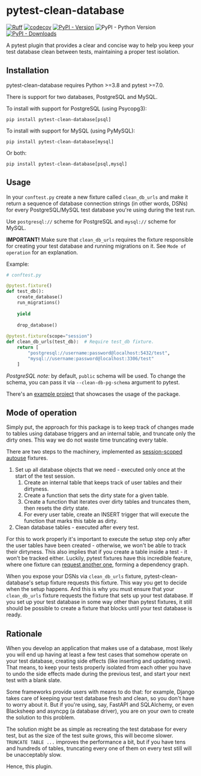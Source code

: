 # pytest-clean-database
[![Ruff](https://img.shields.io/endpoint?url=https://raw.githubusercontent.com/astral-sh/ruff/main/assets/badge/v2.json)](https://github.com/astral-sh/ruff)
[![codecov](https://codecov.io/gh/Klavionik/pytest-clean-database/graph/badge.svg?token=Q8PCV91XSR)](https://codecov.io/gh/Klavionik/pytest-clean-database)
[![PyPI - Version](https://img.shields.io/pypi/v/pytest-clean-database)](https://pypi.org/project/pytest-clean-database)
![PyPI - Python Version](https://img.shields.io/pypi/pyversions/pytest-clean-database)
[![PyPI - Downloads](https://img.shields.io/pypi/dm/pytest-clean-database)](https://pypistats.org/packages/pytest-clean-database)

A pytest plugin that provides a clear and concise way to help you keep your test 
database clean between tests, maintaining a proper test isolation.

## Installation
pytest-clean-database requires Python >=3.8 and pytest >=7.0.

There is support for two databases, PostgreSQL and MySQL.

To install with support for PostgreSQL (using Psycopg3):
```shell
pip install pytest-clean-database[psql]
```

To install with support for MySQL (using PyMySQL):
```shell
pip install pytest-clean-database[mysql]
```

Or both:
```shell
pip install pytest-clean-database[psql,mysql]
```

## Usage
In your `conftest.py` сreate a new fixture called `clean_db_urls` and make it return a 
sequence of database connection strings (in other words, DSNs) for every PostgreSQL/MySQL 
test database you're using during the test run.

Use `postgresql://` scheme for PostgreSQL and `mysql://` scheme for MySQL.

**IMPORTANT!** Make sure that `clean_db_urls` requires the fixture responsible for 
creating your test database and running migrations on it. See `Mode of operation` for an
explanation.

Example:
```python
# conftest.py

@pytest.fixture()
def test_db():
    create_database()
    run_migrations()
    
    yield 
    
    drop_database()
    
@pytest.fixture(scope="session")
def clean_db_urls(test_db):  # Require test_db fixture.
    return [
        "postgresql://username:password@localhost:5432/test", 
        "mysql://username:password@localhost:3306/test"
    ]
```

_PostgreSQL note:_ by default, `public` schema will be used. To change the schema, 
you can pass it via `--clean-db-pg-schema` argument to pytest.

There's an [example project](https://github.com/Klavionik/pytest-clean-database-example) 
that showcases the usage of the package. 

## Mode of operation
Simply put, the approach for this package is to keep track of changes made to tables 
using database triggers and an internal table, and truncate only the dirty ones. This 
way we do not waste time truncating every table.

There are two steps to the machinery, implemented as [session-scoped](https://docs.pytest.org/en/stable/how-to/fixtures.html#fixture-scopes) 
[autouse](https://docs.pytest.org/en/stable/how-to/fixtures.html#autouse-fixtures-fixtures-you-don-t-have-to-request) 
fixtures.
1. Set up all database objects that we need - executed only once at the start of the 
   test session.
   1. Create an internal table that keeps track of user tables and their dirtyness.
   2. Create a function that sets the dirty state for a given table.
   3. Create a function that iterates over dirty tables and truncates them, then resets
      the dirty state.
   4. For every user table, create an INSERT trigger that will execute the function that
      marks this table as dirty. 
2. Clean database tables - executed after every test.

For this to work properly it's important to execute the setup step only after the user
tables have been created - otherwise, we won't be able to track their dirtyness. This 
also implies that if you create a table inside a test - it won't be tracked either.
Luckily, pytest fixtures have this incredible feature, where one fixture can 
[request another one](https://docs.pytest.org/en/stable/how-to/fixtures.html#fixtures-can-request-other-fixtures), 
forming a dependency graph. 

When you expose your DSNs via `clean_db_urls` fixture, pytest-clean-database's 
setup fixture requests this fixture. This way you get to decide when the setup happens.
And this is why you must ensure that your `clean_db_urls` fixture requests the fixture 
that sets up your test database. If you set up your test database in some way other than 
pytest fixtures, it still should be possible to create a fixture that blocks until your 
test database is ready.

## Rationale
When you develop an application that makes use of a database, most likely you will end up
having at least a few test cases that somehow operate on your test database, creating 
side effects (like inserting and updating rows). That means, to keep your tests properly 
isolated from each other you have to undo the side effects made during the previous test,
and start your next test with a blank slate.

Some frameworks provide users with means to do that: for example, Django takes care of 
keeping your test database fresh and clean, so you don't have to worry about it.
But if you're using, say, FastAPI and SQLAlchemy, or even Blacksheep and asyncpg (a 
database driver), you are on your own to create the solution to this problem.

The solution might be as simple as recreating the test database for every test, but 
as the size of the test suite grows, this will become slower. `TRUNCATE TABLE ...` 
improves the performance a bit, but if you have tens and hundreds of tables, truncating 
every one of them on every test still will be unacceptably slow.

Hence, this plugin.
